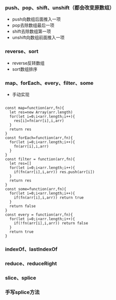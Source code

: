 
### push、pop、shift、unshift（都会改变原数组）  
- push向数组后面推入一项
- pop去除数组最后一项
- shift去除数组第一项
- unshift向数组前面推入一项


### reverse、sort  
- reverse反转数组
- sort数组排序

### map、forEach、every、filter、some  
- 手动实现
```

const map=function(arr,fn){
  let res=new Array(arr.length)
  for(let i=0;i<arr.length;i++){
    res[i]=fn(arr[i],i,arr)
  }
  return res
}
const forEach=function(arr,fn){
  for(let i=0;i<arr.length;i++){
    fn(arr[i],i,arr)
  }
}
const filter = function(arr,fn){
  let res=[]
  for(let i=0;i<arr.length;i++){
    if(fn(arr[i],i,arr)) res.push(arr[i])
  }
  return res
}
const some=function(arr,fn){
  for(let i=0;i<arr.length;i++){
    if(fn(arr[i],i,arr)) return true
  }
  return false
}
const every = function(arr,fn){
  for(let i=0;i<arr.length;i++){
    if(!fn(arr[i],i,arr)) return false
  }
  return true
}
```

### indexOf、lastIndexOf  

### reduce、reduceRight  

### slice、splice  

### 手写splice方法  